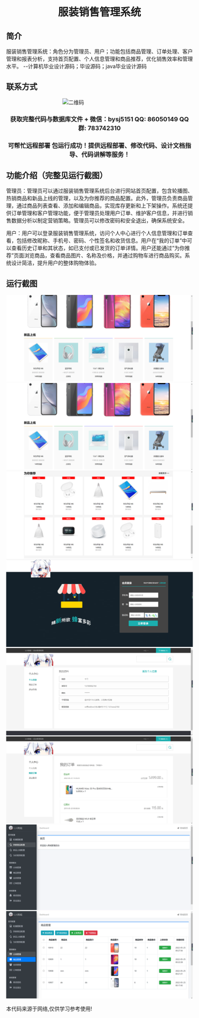 <p><h1 align="center">服装销售管理系统</h1></p>

## 简介
服装销售管理系统：角色分为管理员、用户；功能包括商品管理、订单处理、客户管理和报表分析，支持首页配置、个人信息管理和商品推荐，优化销售效率和管理水平。    --计算机毕业设计源码；毕设源码；java毕业设计源码


## 联系方式
<img src="https://bs-1329754181.cos.ap-shanghai.myqcloud.com/wx.jpg" alt="二维码" style="display: block; margin: 0 auto;" width="200px">
<p><h3 align="center">获取完整代码与数据库文件 + 微信：bysj5151 QQ: 86050149 QQ群: 783742310</h3></p>
<p><h3 align="center">可帮忙远程部署 包运行成功！提供远程部署、修改代码、设计文档指导、代码讲解等服务！</h3></p>

## 功能介绍（完整见运行截图）
管理员：管理员可以通过服装销售管理系统后台进行网站首页配置，包含轮播图、热销商品和新品上线的管理，以及为你推荐的商品配置。此外，管理员负责商品管理，通过商品列表查看、添加和编辑商品，实现库存更新和上下架操作。系统还提供订单管理和客户管理功能，便于管理员处理用户订单、维护客户信息，并进行销售数据分析以制定营销策略。管理员可以修改密码和安全退出，确保系统安全。

用户：用户可以登录服装销售管理系统，访问个人中心进行个人信息管理和订单查看，包括修改昵称、手机号、密码、个性签名和收货信息。用户在“我的订单”中可以查看历史订单和其状态，如已支付或已发货的订单详情。用户还能通过“为你推荐”页面浏览商品，查看商品图片、名称及价格，并通过购物车进行商品购买。系统设计简洁，提升用户的整体购物体验。


## 运行截图
![](imgs/588112-20220616232002571-340622620.png)
![](imgs/588112-20220616232002571-340622620.png)
![](imgs/588112-20220616232007508-1430671431.png)
![](imgs/588112-20220616232011951-2095714781.png)
![](imgs/588112-20220616232016647-254632779.png)
![](imgs/588112-20220616232021505-1439421254.png)
![](imgs/588112-20220616232118202-1532643219.png)
![](imgs/588112-20220616232030666-749717453.png)

<p>本代码来源于网络,仅供学习参考使用!</p>
